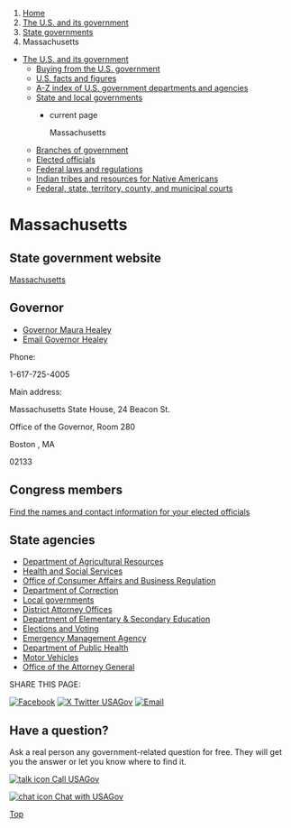 1. [Home](/)
2. [The U.S. and its government](/about-the-us)
3. [State governments](/state-governments)
4. Massachusetts

* [The U.S. and its government](/about-the-us)
  + [Buying from the U.S. government](/buy-from-government)
  + [U.S. facts and figures](/facts-figures)
  + [A-Z index of U.S. government departments and agencies](/agency-index)
  + [State and local governments](/state-local-governments)
    - current page

      Massachusetts
  + [Branches of government](/branches-of-government)
  + [Elected officials](/elected-officials)
  + [Federal laws and regulations](/laws-and-regulations)
  + [Indian tribes and resources for Native Americans](/tribes)
  + [Federal, state, territory, county, and municipal courts](/courts)

Massachusetts
=============

State government website
------------------------

[Massachusetts](https://www.mass.gov/)

Governor
--------

* [Governor Maura Healey](https://www.mass.gov/orgs/governor-maura-healey-and-lt-governor-kim-driscoll)
* [Email Governor Healey](https://www.mass.gov/forms/email-the-governors-office)

Phone:

1-617-725-4005

Main address:

Massachusetts State House, 24 Beacon St.
  

Office of the Governor, Room 280
  

Boston
,
MA

02133

Congress members
----------------

[Find the names and contact information for your elected officials](/elected-officials)

State agencies
--------------

* [Department of Agricultural Resources](https://www.mass.gov/orgs/massachusetts-department-of-agricultural-resources)
* [Health and Social Services](https://www.mass.gov/topics/health-social-services)
* [Office of Consumer Affairs and Business Regulation](https://www.mass.gov/orgs/office-of-consumer-affairs-and-business-regulation)
* [Department of Correction](https://www.mass.gov/orgs/massachusetts-department-of-correction)
* [Local governments](https://www.mass.gov/lists/massachusetts-city-and-town-websites)
* [District Attorney Offices](https://www.mass.gov/directory-of-district-attorney-offices)
* [Department of Elementary & Secondary Education](https://www.doe.mass.edu/)
* [Elections and Voting](https://www.sec.state.ma.us/divisions/elections/elections-and-voting.htm)
* [Emergency Management Agency](https://www.mass.gov/orgs/massachusetts-emergency-management-agency)
* [Department of Public Health](https://www.mass.gov/orgs/department-of-public-health)
* [Motor Vehicles](https://www.mass.gov/orgs/massachusetts-registry-of-motor-vehicles)
* [Office of the Attorney General](https://www.mass.gov/orgs/office-of-the-attorney-general)

SHARE THIS PAGE:

[![Facebook](/themes/custom/usagov/images/social-media-icons/Facebook_Icon.svg)](https://www.facebook.com/sharer/sharer.php?u=https://www.usa.gov/states/massachusetts&v=3)
[![X Twitter USAGov](/themes/custom/usagov/images/social-media-icons/X_Twitter_Icon.svg?version=2)](https://twitter.com/intent/tweet?source=webclient&text=https://www.usa.gov/states/massachusetts)
[![Email](/themes/custom/usagov/images/social-media-icons/Email_Icon.svg?version=2)](mailto:?subject=https://www.usa.gov/states/massachusetts)

Have a question?
----------------

Ask a real person any government-related question for free. They will get you the answer or let you know where to find it.

[![talk icon](/themes/custom/usagov/images/ICONS_talk.png)
Call USAGov](/phone)

[![chat icon](/themes/custom/usagov/images/ICONS_chat.png)
Chat with USAGov](/chat)

[Top](#main-content)